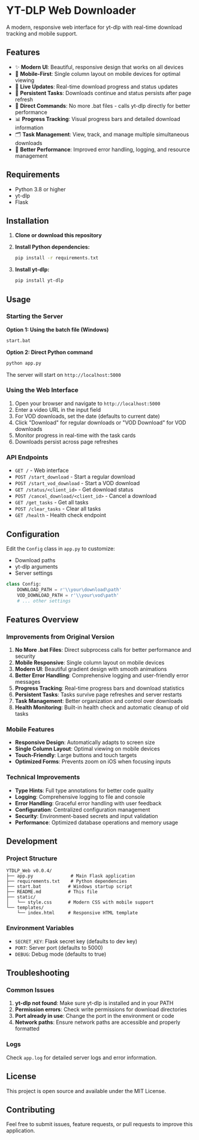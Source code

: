 # YT-DLP Web Downloader

A modern, responsive web interface for yt-dlp with real-time download tracking and mobile support.

## Features

- ✨ **Modern UI**: Beautiful, responsive design that works on all devices
- 📱 **Mobile-First**: Single column layout on mobile devices for optimal viewing
- 🔄 **Live Updates**: Real-time download progress and status updates
- 💾 **Persistent Tasks**: Downloads continue and status persists after page refresh
- 🎯 **Direct Commands**: No more .bat files - calls yt-dlp directly for better performance
- 📊 **Progress Tracking**: Visual progress bars and detailed download information
- 🗂️ **Task Management**: View, track, and manage multiple simultaneous downloads
- 🚀 **Better Performance**: Improved error handling, logging, and resource management

## Requirements

- Python 3.8 or higher
- yt-dlp
- Flask

## Installation

1. **Clone or download this repository**

2. **Install Python dependencies:**
   ```bash
   pip install -r requirements.txt
   ```

3. **Install yt-dlp:**
   ```bash
   pip install yt-dlp
   ```

## Usage

### Starting the Server

**Option 1: Using the batch file (Windows)**
```bash
start.bat
```

**Option 2: Direct Python command**
```bash
python app.py
```

The server will start on `http://localhost:5000`

### Using the Web Interface

1. Open your browser and navigate to `http://localhost:5000`
2. Enter a video URL in the input field
3. For VOD downloads, set the date (defaults to current date)
4. Click "Download" for regular downloads or "VOD Download" for VOD downloads
5. Monitor progress in real-time with the task cards
6. Downloads persist across page refreshes

### API Endpoints

- `GET /` - Web interface
- `POST /start_download` - Start a regular download
- `POST /start_vod_download` - Start a VOD download  
- `GET /status/<client_id>` - Get download status
- `POST /cancel_download/<client_id>` - Cancel a download
- `GET /get_tasks` - Get all tasks
- `POST /clear_tasks` - Clear all tasks
- `GET /health` - Health check endpoint

## Configuration

Edit the `Config` class in `app.py` to customize:

- Download paths
- yt-dlp arguments
- Server settings

```python
class Config:
    DOWNLOAD_PATH = r'\\your\download\path'
    VOD_DOWNLOAD_PATH = r'\\your\vod\path'
    # ... other settings
```

## Features Overview

### Improvements from Original Version

1. **No More .bat Files**: Direct subprocess calls for better performance and security
2. **Mobile Responsive**: Single column layout on mobile devices
3. **Modern UI**: Beautiful gradient design with smooth animations
4. **Better Error Handling**: Comprehensive logging and user-friendly error messages
5. **Progress Tracking**: Real-time progress bars and download statistics
6. **Persistent Tasks**: Tasks survive page refreshes and server restarts
7. **Task Management**: Better organization and control over downloads
8. **Health Monitoring**: Built-in health check and automatic cleanup of old tasks

### Mobile Features

- **Responsive Design**: Automatically adapts to screen size
- **Single Column Layout**: Optimal viewing on mobile devices
- **Touch-Friendly**: Large buttons and touch targets
- **Optimized Forms**: Prevents zoom on iOS when focusing inputs

### Technical Improvements

- **Type Hints**: Full type annotations for better code quality
- **Logging**: Comprehensive logging to file and console
- **Error Handling**: Graceful error handling with user feedback
- **Configuration**: Centralized configuration management
- **Security**: Environment-based secrets and input validation
- **Performance**: Optimized database operations and memory usage

## Development

### Project Structure

```
YTDLP_Web v0.0.4/
├── app.py              # Main Flask application
├── requirements.txt    # Python dependencies
├── start.bat          # Windows startup script
├── README.md          # This file
├── static/
│   └── style.css      # Modern CSS with mobile support
└── templates/
    └── index.html     # Responsive HTML template
```

### Environment Variables

- `SECRET_KEY`: Flask secret key (defaults to dev key)
- `PORT`: Server port (defaults to 5000)
- `DEBUG`: Debug mode (defaults to true)

## Troubleshooting

### Common Issues

1. **yt-dlp not found**: Make sure yt-dlp is installed and in your PATH
2. **Permission errors**: Check write permissions for download directories
3. **Port already in use**: Change the port in the environment or code
4. **Network paths**: Ensure network paths are accessible and properly formatted

### Logs

Check `app.log` for detailed server logs and error information.

## License

This project is open source and available under the MIT License.

## Contributing

Feel free to submit issues, feature requests, or pull requests to improve this application.
